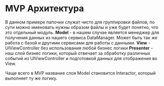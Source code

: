 #  MVP Архитектура

В данном примере папочки служат чисто для группировки файлов, по сути можно именовать нужны образом файлы и уже будет понятно, что это отдельный модуль.
**Model**  - в нашем случае является менеджер для получения данных из нашего сервиса DataManager. Может быть так же работа с базой и другими сервисами для работы с данными.
**View** - UIViewController без использования любой бизнес логики
**Presenter** - наш слой бизнес логики, который отвечает за обработку различных событий из UIViewController и подготовкой данных для отображения во View. 

Чаще всего в MVP название слоя Model становится Interactor, который выполняет ту же логику. 

